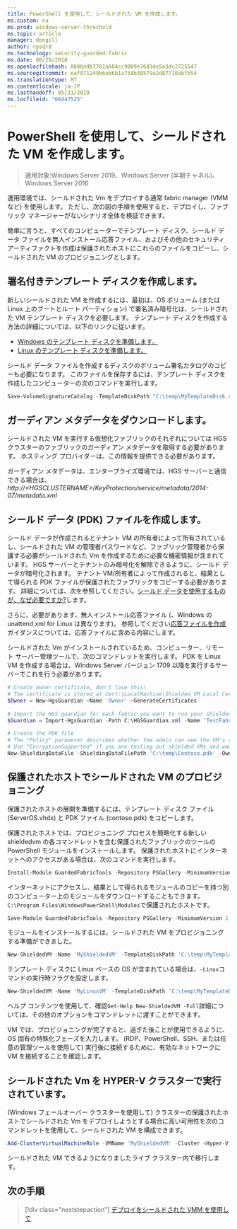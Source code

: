```yaml
---
title: PowerShell を使用して、シールドされた VM を作成します。
ms.custom: na
ms.prod: windows-server-threshold
ms.topic: article
manager: dongill
author: rpsqrd
ms.technology: security-guarded-fabric
ms.date: 08/29/2018
ms.openlocfilehash: 0086edb7781a604cc90b9e76d34e5a3dc2725547
ms.sourcegitcommit: eaf071249b6eb6b1a758b38579a2d87710abfb54
ms.translationtype: MT
ms.contentlocale: ja-JP
ms.lasthandoff: 05/31/2019
ms.locfileid: "66447525"
---
```

# <a name="create-a-shielded-vm-using-powershell"></a>PowerShell を使用して、シールドされた VM を作成します。

>適用対象:Windows Server 2019、Windows Server (半期チャネル)、Windows Server 2016

運用環境では、シールドされた Vm をデプロイする通常 fabric manager (VMM など) を使用します。 ただし、次の図の手順を使用すると、デプロイし、ファブリック マネージャーがないシナリオ全体を検証できます。

簡単に言うと、すべてのコンピューターでテンプレート ディスク、シールド データ ファイルを無人インストール応答ファイル、およびその他のセキュリティ アーティファクトを作成は保護されたホストにこれらのファイルをコピーし、シールドされた VM のプロビジョニングとします。

## <a name="create-a-signed-template-disk"></a>署名付きテンプレート ディスクを作成します。

新しいシールドされた VM を作成するには、最初は、OS ボリューム (または Linux 上のブートとルート パーティション) で署名済み暗号化は、シールドされた VM テンプレート ディスクを必要します。
テンプレート ディスクを作成する方法の詳細については、以下のリンクに従います。

- [Windows のテンプレート ディスクを準備します。](guarded-fabric-create-a-shielded-vm-template.md)
- [Linux のテンプレート ディスクを準備します。](guarded-fabric-create-a-linux-shielded-vm-template.md)

シールド データ ファイルを作成するディスクのボリューム署名カタログのコピーも必要になります。
このファイルを保存するには、テンプレート ディスクを作成したコンピューターの次のコマンドを実行します。

```powershell
Save-VolumeSignatureCatalog -TemplateDiskPath "C:\temp\MyTemplateDisk.vhdx" -VolumeSignatureCatalogPath "C:\temp\MyTemplateDiskCatalog.vsc"
```

## <a name="download-guardian-metadata"></a>ガーディアン メタデータをダウンロードします。

シールドされた VM を実行する仮想化ファブリックのそれぞれについては HGS クラスターのファブリックのガーディアン メタデータを取得する必要があります。
ホスティング プロバイダーは、この情報を提供できる必要があります。

ガーディアン メタデータは、エンタープライズ環境では、HGS サーバーと通信できる場合は、 *http://\<HGSCLUSTERNAME\>/KeyProtection/service/metadata/2014-07/metadata.xml*

## <a name="create-shielding-data-pdk-file"></a>シールド データ (PDK) ファイルを作成します。

シールド データが作成されるとテナント VM の所有者によって所有されているし、シールドされた VM の管理者パスワードなど、ファブリック管理者から保護する必要がシールドされた Vm を作成するために必要な機密情報が含まれています。
HGS サーバーとテナントのみ暗号化を解除できるように、シールド データが暗号化されます。
テナント VM/所有者によって作成されると、結果として得られる PDK ファイルが保護されたファブリックをコピーする必要があります。
詳細については、次を参照してください。[シールド データを使用するものが、なぜ必要ですか?](guarded-fabric-and-shielded-vms.md#what-is-shielding-data-and-why-is-it-necessary)します。

さらに、必要があります、無人インストール応答ファイル (、Windows の unattend.xml for Linux は異なります)。 参照してください[応答ファイルを作成](guarded-fabric-tenant-creates-shielding-data.md#create-an-answer-file)ガイダンスについては、応答ファイルに含める内容にします。

シールドされた Vm がインストールされているため、コンピューター、リモート サーバー管理ツールで、次のコマンドレットを実行します。
PDK を Linux VM を作成する場合は、Windows Server バージョン 1709 以降を実行するサーバーでこれを行う必要があります。

 
```powershell
# Create owner certificate, don't lose this!
# The certificate is stored at Cert:\LocalMachine\Shielded VM Local Certificates
$Owner = New-HgsGuardian –Name 'Owner' –GenerateCertificates
 
# Import the HGS guardian for each fabric you want to run your shielded VM
$Guardian = Import-HgsGuardian -Path C:\HGSGuardian.xml -Name 'TestFabric'
 
# Create the PDK file
# The "Policy" parameter describes whether the admin can see the VM's console or not
# Use "EncryptionSupported" if you are testing out shielded VMs and want to debug any issues during the specialization process
New-ShieldingDataFile -ShieldingDataFilePath 'C:\temp\Contoso.pdk' -Owner $Owner –Guardian $guardian –VolumeIDQualifier (New-VolumeIDQualifier -VolumeSignatureCatalogFilePath 'C:\temp\MyTemplateDiskCatalog.vsc' -VersionRule Equals) -WindowsUnattendFile 'C:\unattend.xml' -Policy Shielded
```
    
## <a name="provision-shielded-vm-on-a-guarded-host"></a>保護されたホストでシールドされた VM のプロビジョニング
保護されたホストの展開を準備するには、テンプレート ディスク ファイル (ServerOS.vhdx) と PDK ファイル (contoso.pdk) をコピーします。

保護されたホストでは、プロビジョニング プロセスを簡略化する新しい shieldedvm の各コマンドレットを含む保護されたファブリックのツールの PowerShell モジュールをインストールします。 保護されたホストにインターネットへのアクセスがある場合は、次のコマンドを実行します。

```powershell
Install-Module GuardedFabricTools -Repository PSGallery -MinimumVersion 1.0.0
```

インターネットにアクセスし、結果として得られるモジュールのコピーを持つ別のコンピューター上のモジュールをダウンロードすることもできます。`C:\Program Files\WindowsPowerShell\Modules`で保護されたホストです。

```powershell
Save-Module GuardedFabricTools -Repository PSGallery -MinimumVersion 1.0.0 -Path C:\temp\
```

モジュールをインストールするには、シールドされた VM をプロビジョニングする準備ができました。

```powershell
New-ShieldedVM -Name 'MyShieldedVM' -TemplateDiskPath 'C:\temp\MyTemplateDisk.vhdx' -ShieldingDataFilePath 'C:\temp\Contoso.pdk' -Wait
```

テンプレート ディスクに Linux ベースの OS が含まれている場合は、`-Linux`コマンドの実行時フラグを設定します。

```powershell
New-ShieldedVM -Name 'MyLinuxVM' -TemplateDiskPath 'C:\temp\MyTemplateDisk.vhdx' -ShieldingDataFilePath 'C:\temp\Contoso.pdk' -Wait -Linux
```

ヘルプ コンテンツを使用して、確認`Get-Help New-ShieldedVM -Full`詳細については、その他のオプションをコマンドレットに渡すことができます。

VM では、プロビジョニングが完了すると、過ぎた後ことが使用できるように、OS 固有の特殊化フェーズを入力します。
(RDP、PowerShell、SSH、または任意の管理ツールを使用して) 実行後に接続するために、有効なネットワークに VM を接続することを確認します。

## <a name="running-shielded-vms-on-a-hyper-v-cluster"></a>シールドされた Vm を HYPER-V クラスターで実行されています。

(Windows フェールオーバー クラスターを使用して) クラスターの保護されたホストでシールドされた Vm をデプロイしようとする場合に高い可用性を次のコマンドレットを使用して、シールドされた VM を構成できます。

```powershell
Add-ClusterVirtualMachineRole -VMName 'MyShieldedVM' -Cluster <Hyper-V cluster name>
```

シールドされた VM できるようになりましたライブ クラスター内で移行します。

## <a name="next-step"></a>次の手順

> [!div class="nextstepaction"]
> [デプロイをシールドされた VMM を使用して](guarded-fabric-tenant-deploys-shielded-vm-using-vmm.md)